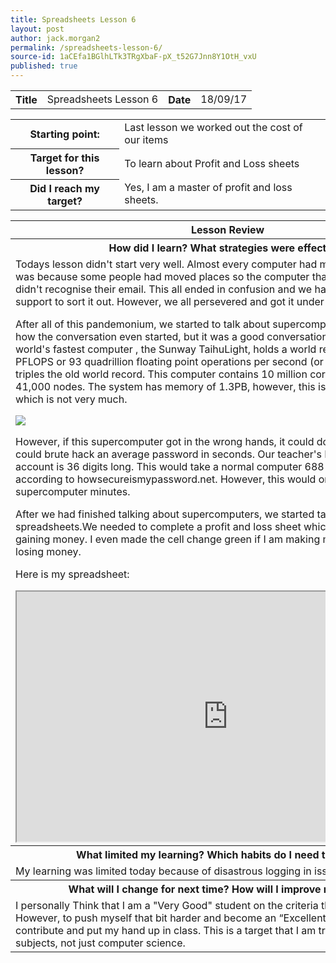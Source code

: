 ```yaml
---
title: Spreadsheets Lesson 6
layout: post
author: jack.morgan2
permalink: /spreadsheets-lesson-6/
source-id: 1aCEfa1BGlhLTk3TRgXbaF-pX_t52G7Jnn8Y1OtH_vxU
published: true
---
```

<table>
  <tr>
    <th class="b">Title</th >
    <td>Spreadsheets Lesson 6</td>
    <th class="b">Date</th >
    <td>18/09/17</td>
  </tr>
</table>


<table>
  <tr>
    <th class="b">Starting point:</th>
    <td>Last lesson we worked out the cost of our items</td>
  </tr>
  <tr>
    <th class="b">Target for this lesson?</th>
    <td>To learn about Profit and Loss sheets</td>
  </tr>
  <tr>
    <th class="b">Did I reach my target? 
</th>
    <td>Yes, I am a master of profit and loss sheets. </td>
  </tr>
</table>


<table>
  <tr>
    <th class="b">Lesson Review</th>
  </tr>
  <tr>
    <th class="b">How did I learn? What strategies were effective? </th>
  </tr>
  <tr>
    <td>
Todays lesson didn't start very well. Almost every computer had major sign in issues. This was because some people had moved places so the computer that they were now using didn't recognise their email. This all ended in confusion and we had to get members of IT support to sort it out. However, we all persevered and got it under control again. 

After all of this pandemonium, we started to talk about supercomputers. I can't remember how the conversation even started, but it was a good conversation nonetheless. The world's fastest computer , the Sunway TaihuLight, holds a world record with a rating of 93 PFLOPS or 93 quadrillion floating point operations per second (or 93 million billion). This triples the old world record. This computer contains 10 million cores comprising of 41,000 nodes. The system has memory of 1.3PB, however, this is only 32GB per core, which is not very much.

<img src="https://raw.githubusercontent.com/jackm245/jackm245.github.io/master/images/supercomputer.png?raw=true">

However, if this supercomputer got in the wrong hands, it could do serious damage. It could brute hack an average password in seconds. Our teacher's Password is for his bank account is 36 digits long. This would take a normal computer 688 Nonillion years according to howsecureismypassword.net. However, this would only take this supercomputer minutes.

After we had finished talking about supercomputers, we started talking about our spreadsheets.We needed to complete a profit and loss sheet which says if I am losing or gaining money. I even made the cell change green if I am making money and red if I am losing money.

Here is my spreadsheet:
<iframe src="https://docs.google.com/spreadsheets/d/e/2PACX-1vTwYvF5pzpbZ5MvK7J45HUUoSu7ZtbrCwD-oaN9XV6FymnUtn7YnQonc34oYvXup5sUazFVEPXWFoqU/pubhtml?widget=true&headers=false" height="400" width="675"></iframe>



</td>
  </tr>
  <tr>
    <th class="b">What limited my learning? Which habits do I need to work on? </th>
  </tr>
  <tr>
    <td>My learning was limited today because of disastrous logging in issues.</td>
  </tr>
  <tr>
    <th class="b">What will I change for next time? How will I improve my learning?</th>
  </tr>
  <tr>
    <td>I personally Think that I am a "Very Good" student on the criteria that our teacher gave us. However, to push myself that bit harder and become an “Excellent Student” I will need to contribute and put my hand up in class. This is a target that I am trying to work on in all subjects, not just computer science.</td>
  </tr>
</table>


